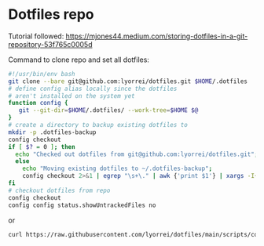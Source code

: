 # Dotfiles repo

Tutorial followed: https://mjones44.medium.com/storing-dotfiles-in-a-git-repository-53f765c0005d

Command to clone repo and set all dotfiles:

```bash
#!/usr/bin/env bash
git clone --bare git@github.com:lyorrei/dotfiles.git $HOME/.dotfiles
# define config alias locally since the dotfiles
# aren't installed on the system yet
function config {
   git --git-dir=$HOME/.dotfiles/ --work-tree=$HOME $@
}
# create a directory to backup existing dotfiles to
mkdir -p .dotfiles-backup
config checkout
if [ $? = 0 ]; then
  echo "Checked out dotfiles from git@github.com:lyorrei/dotfiles.git";
  else
    echo "Moving existing dotfiles to ~/.dotfiles-backup";
    config checkout 2>&1 | egrep "\s+\." | awk {'print $1'} | xargs -I{} mv {} .dotfiles-backup/{}
fi
# checkout dotfiles from repo
config checkout
config config status.showUntrackedFiles no
```
or

```bash
curl https://raw.githubusercontent.com/lyorrei/dotfiles/main/scripts/config-init | bash
```
